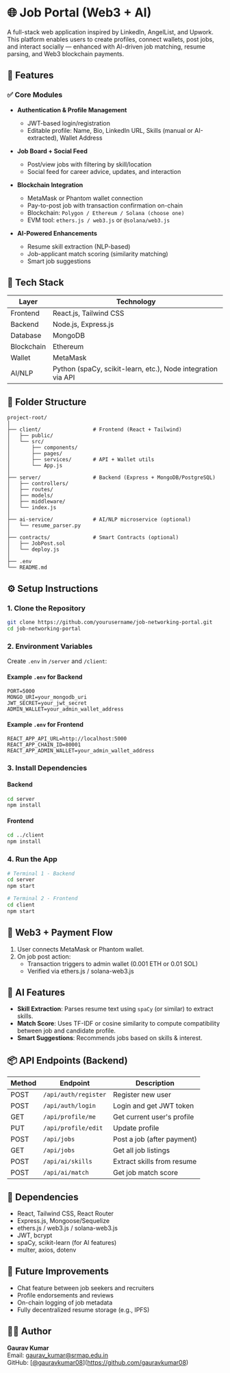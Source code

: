 # 🌐 Job Portal (Web3 + AI)

A full-stack web application inspired by LinkedIn, AngelList, and Upwork. This platform enables users to create profiles, connect wallets, post jobs, and interact socially — enhanced with AI-driven job matching, resume parsing, and Web3 blockchain payments.



## 🚀 Features

### ✅ Core Modules

- **Authentication & Profile Management**
  - JWT-based login/registration
  - Editable profile: Name, Bio, LinkedIn URL, Skills (manual or AI-extracted), Wallet Address

- **Job Board + Social Feed**
  - Post/view jobs with filtering by skill/location
  - Social feed for career advice, updates, and interaction

- **Blockchain Integration**
  - MetaMask or Phantom wallet connection
  - Pay-to-post job with transaction confirmation on-chain
  - Blockchain: `Polygon / Ethereum / Solana (choose one)`
  - EVM tool: `ethers.js / web3.js` or `@solana/web3.js`

- **AI-Powered Enhancements**
  - Resume skill extraction (NLP-based)
  - Job-applicant match scoring (similarity matching)
  - Smart job suggestions



## 🧱 Tech Stack

| Layer           | Technology                            |
|----------------|----------------------------------------|
| Frontend        | React.js, Tailwind CSS                 |
| Backend         | Node.js, Express.js                   |
| Database        | MongoDB                               |
| Blockchain      | Ethereum                              |
| Wallet          | MetaMask                              |
| AI/NLP          | Python (spaCy, scikit-learn, etc.), Node integration via API |




## 📁 Folder Structure

```
project-root/
│
├── client/                 # Frontend (React + Tailwind)
│   ├── public/
│   └── src/
│       ├── components/
│       ├── pages/
│       ├── services/       # API + Wallet utils
│       └── App.js
│
├── server/                 # Backend (Express + MongoDB/PostgreSQL)
│   ├── controllers/
│   ├── routes/
│   ├── models/
│   ├── middleware/
│   └── index.js
│
├── ai-service/             # AI/NLP microservice (optional)
│   └── resume_parser.py
│
├── contracts/              # Smart Contracts (optional)
│   ├── JobPost.sol
│   └── deploy.js
│
├── .env
└── README.md
```



## ⚙️ Setup Instructions

### 1. Clone the Repository

```bash
git clone https://github.com/yourusername/job-networking-portal.git
cd job-networking-portal
```

### 2. Environment Variables

Create `.env` in `/server` and `/client`:

#### Example `.env` for Backend
```env
PORT=5000
MONGO_URI=your_mongodb_uri
JWT_SECRET=your_jwt_secret
ADMIN_WALLET=your_admin_wallet_address
```

#### Example `.env` for Frontend
```env
REACT_APP_API_URL=http://localhost:5000
REACT_APP_CHAIN_ID=80001
REACT_APP_ADMIN_WALLET=your_admin_wallet_address
```


### 3. Install Dependencies

#### Backend
```bash
cd server
npm install
```

#### Frontend
```bash
cd ../client
npm install
```


### 4. Run the App

```bash
# Terminal 1 - Backend
cd server
npm start

# Terminal 2 - Frontend
cd client
npm start
```

## 🔐 Web3 + Payment Flow

1. User connects MetaMask or Phantom wallet.
2. On job post action:
   - Transaction triggers to admin wallet (0.001 ETH or 0.01 SOL)
   - Verified via ethers.js / solana-web3.js


## 🧠 AI Features

- **Skill Extraction**: Parses resume text using `spaCy` (or similar) to extract skills.
- **Match Score**: Uses TF-IDF or cosine similarity to compute compatibility between job and candidate profile.
- **Smart Suggestions**: Recommends jobs based on skills & interest.


## 📦 API Endpoints (Backend)

| Method | Endpoint             | Description                      |
|--------|----------------------|----------------------------------|
| POST   | `/api/auth/register` | Register new user                |
| POST   | `/api/auth/login`    | Login and get JWT token          |
| GET    | `/api/profile/me`    | Get current user's profile       |
| PUT    | `/api/profile/edit`  | Update profile                   |
| POST   | `/api/jobs`          | Post a job (after payment)       |
| GET    | `/api/jobs`          | Get all job listings             |
| POST   | `/api/ai/skills`     | Extract skills from resume       |
| POST   | `/api/ai/match`      | Get job match score              |


## 🔗 Dependencies

- React, Tailwind CSS, React Router
- Express.js, Mongoose/Sequelize
- ethers.js / web3.js / solana-web3.js
- JWT, bcrypt
- spaCy, scikit-learn (for AI features)
- multer, axios, dotenv


## 🎯 Future Improvements

- Chat feature between job seekers and recruiters
- Profile endorsements and reviews
- On-chain logging of job metadata
- Fully decentralized resume storage (e.g., IPFS)


## 👨‍💻 Author

**Gaurav Kumar**  
Email: gaurav_kumar@srmap.edu.in  
GitHub: [[@gauravkumar08](https://github.com/gauravkumar08)](https://github.com/gauravkumar08)

